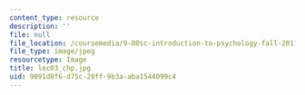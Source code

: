 ```yaml
---
content_type: resource
description: ''
file: null
file_location: /coursemedia/9-00sc-introduction-to-psychology-fall-2011/9091d8f6d75c28ff9b3aaba1544099c4_lec03_chp.jpg
file_type: image/jpeg
resourcetype: Image
title: lec03_chp.jpg
uid: 9091d8f6-d75c-28ff-9b3a-aba1544099c4
---
```

